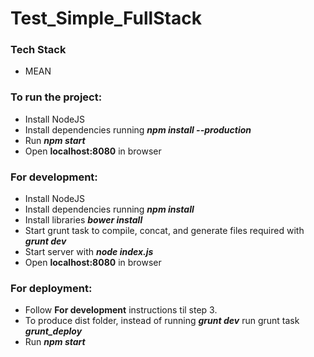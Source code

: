 # Test_Simple_FullStack

### Tech Stack
- MEAN

### To run the project:
- Install NodeJS
- Install dependencies running **_npm install --production_**
-  Run **_npm start_**
- Open **localhost:8080** in browser

### For development:
- Install NodeJS
- Install dependencies running **_npm install_**
- Install libraries **_bower install_**
- Start grunt task to compile, concat, and generate files required with **_grunt dev_**
- Start server with **_node index.js_**
- Open **localhost:8080** in browser

### For deployment: 
- Follow **For development** instructions til step 3.
-  To produce dist folder, instead of running **_grunt dev_** run grunt task **_grunt_deploy_**
-  Run **_npm start_**
